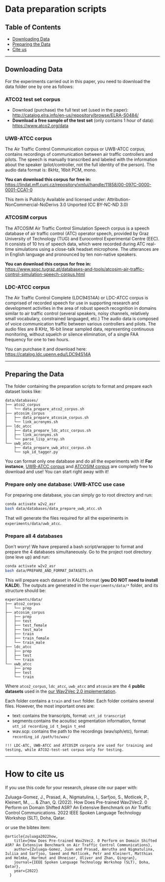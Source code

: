 # Data preparation scripts 

## Table of Contents
- [Downloading Data](#downloading-data)
- [Preparing the Data](#preparing-the-data)
- [Cite us](#how-to-cite-us)

---
## Downloading Data

For the experiments carried out in this paper, you need to download the data folder one by one as follows:

### **ATCO2 test set corpus**

- Download (purchase) the full test set (used in the paper): http://catalog.elra.info/en-us/repository/browse/ELRA-S0484/
- **Download a free sample of the test set** (only contains 1 hour of data): https://www.atco2.org/data

### **UWB-ATCC corpus**

The Air Traffic Control Communication corpus or UWB-ATCC corpus, contains recordings of communication between air traffic controllers and pilots. The speech is manually transcribed and labeled with the information about the speaker (pilot/controller, not the full identity of the person). The audio data format is: 8kHz, 16bit PCM, mono.

**You can download this corpus for free in:** https://lindat.mff.cuni.cz/repository/xmlui/handle/11858/00-097C-0000-0001-CCA1-0

This item is Publicly Available and licensed under:
Attribution-NonCommercial-NoDerivs 3.0 Unported (CC BY-NC-ND 3.0)

### **ATCOSIM corpus**

The ATCOSIM Air Traffic Control Simulation Speech corpus is a speech database of air traffic control (ATC) operator speech, provided by Graz University of Technology (TUG) and Eurocontrol Experimental Centre (EEC). It consists of 10 hrs of speech data, which were recorded during ATC real-time simulations using a close-talk headset microphone. The utterances are in English language and pronounced by ten non-native speakers. 

**You can download this corpus for free in:** https://www.spsc.tugraz.at/databases-and-tools/atcosim-air-traffic-control-simulation-speech-corpus.html

### **LDC-ATCC corpus**

The Air Traffic Control Complete (LDC94S14A) or LDC-ATCC corpus is comprised of recorded speech for use in supporting research and development activities in the area of robust speech recognition in domains similar to air traffic control (several speakers, noisy channels, relatively small vocabulary, constrained languaged, etc.) The audio data is composed of voice communication traffic between various controllers and pilots. The audio files are 8 KHz, 16-bit linear sampled data, representing continuous monitoring, without squelch or silence elimination, of a single FAA frequency for one to two hours.

You can purchase it and download here: https://catalog.ldc.upenn.edu/LDC94S14A


---
## Preparing the Data

The folder containing the preparation scripts to format and prepare each dataset looks like:

```
data/databases/
├── atco2_corpus
│   └── data_prepare_atco2_corpus.sh
├── atcosim_corpus
│   ├── data_prepare_atcosim_corpus.sh
│   └── link_acronyms.sh
├── ldc_atcc
│   ├── data_prepare_ldc_atcc_corpus.sh
│   ├── link_acronyms.sh
│   └── parse_lisp_array.sh
└── uwb_atcc
    ├── data_prepare_uwb_atcc_corpus.sh
    └── spk_id_tagger.py
```

You can format only one database and do all the experiments with it! **For instance**, [UWB-ATCC corpus](https://lindat.mff.cuni.cz/repository/xmlui/handle/11858/00-097C-0000-0001-CCA1-0) and [ATCOSIM corpus](https://www.spsc.tugraz.at/databases-and-tools/atcosim-air-traffic-control-simulation-speech-corpus.html) are completly free to download and use! You can start right away with it!

### Prepare only one database: UWB-ATCC use case

For preparing one database, you can simply go to root directory and run:

```bash 
conda activate w2v2_asr
bash data/databases/data_prepare_uwb_atcc.sh
```

That will generate the files required for all the experiments in `experiments/data/uwb_atcc`. 


### Prepare all 4 databases

Don't worry! We have prepared a bash script/wrapper to format and prepare the 4 databases simultaneously. Go to the project root directory (one leve up) and run:

```bash 
conda activate w2v2_asr
bash data/PREPARE_AND_FORMAT_DATASETS.sh
```

This will prepare each dataset in KALDI format (**you DO NOT need to install KALDI**). The outputs are generated in the `experiments/data/*` folder, and its structure should be:

```
experiments/data/
├── atco2_corpus
│   └── prep
├── atcosim_corpus
│   ├── prep
│   ├── test
│   ├── test_female
│   ├── test_male
│   ├── train
│   ├── train_female
│   └── train_male
├── ldc_atcc
│   ├── prep
│   ├── test
│   └── train
└── uwb_atcc
    ├── prep
    ├── test
    └── train
```

Where `atco2_corpus`, `ldc_atcc`, `uwb_atcc` and `atcosim` are the 4 **public datasets** used in the [our Wav2Vec 2.0 implementation](https://arxiv.org/abs/2203.16822).

Each folder contains a `train` and `text` folder. Each folder contains several files. However, the most important ones are: 


- text: contains the transcripts, format: `utt_id transcript`
- segments:contains the acoutisc segmentation information, format `utt_id recording_id t_begin t_end`
- wav.scp: contains the path to the recordings (wav/sph/etc), format: `recording_id /path/to/wav/`


```
!!! LDC-ATC, UWB-ATCC and ATCOSIM corpora are used for training and testing, while ATCO2-test-set corpus only for testing. 
```

---
# How to cite us

If you use this code for your research, please cite our paper with:

Zuluaga-Gomez, J., Prasad, A., Nigmatulina, I., Sarfjoo, S., Motlicek, P., Kleinert, M., ... & Zhan, Q. (2022). How Does Pre-trained Wav2Vec2. 0 Perform on Domain Shifted ASR? An Extensive Benchmark on Air Traffic Control Communications. 2022 IEEE Spoken Language Technology Workshop (SLT), Doha, Qatar.

or use the bibtex item:

```
@article{zuluaga2022how,
    title={How Does Pre-trained Wav2Vec2. 0 Perform on Domain Shifted ASR? An Extensive Benchmark on Air Traffic Control Communications},
    author={Zuluaga-Gomez, Juan and Prasad, Amrutha and Nigmatulina, Iuliia and Sarfjoo, Saeed and Motlicek, Petr and Kleinert, Matthias and Helmke, Hartmut and Ohneiser, Oliver and Zhan, Qingran},
    journal={IEEE Spoken Language Technology Workshop (SLT), Doha, Qatar},
    year={2022}
  }
```
